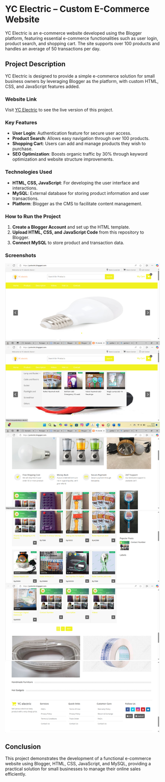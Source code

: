# YC Electric – Custom E-Commerce Website

YC Electric is an e-commerce website developed using the Blogger platform, featuring essential e-commerce functionalities such as user login, product search, and shopping cart. The site supports over 100 products and handles an average of 50 transactions per day.

## Project Description
YC Electric is designed to provide a simple e-commerce solution for small business owners by leveraging Blogger as the platform, with custom HTML, CSS, and JavaScript features added.

### Website Link
Visit [YC Electric](https://ycelectric.blogspot.com/) to see the live version of this project.

### Key Features
- **User Login**: Authentication feature for secure user access.
- **Product Search**: Allows easy navigation through over 100 products.
- **Shopping Cart**: Users can add and manage products they wish to purchase.
- **SEO Optimization**: Boosts organic traffic by 30% through keyword optimization and website structure improvements.

### Technologies Used
- **HTML, CSS, JavaScript**: For developing the user interface and interactions.
- **MySQL**: External database for storing product information and user transactions.
- **Platform**: Blogger as the CMS to facilitate content management.

### How to Run the Project
1. **Create a Blogger Account** and set up the HTML template.
2. **Upload HTML, CSS, and JavaScript Code** from this repository to Blogger.
3. **Connect MySQL** to store product and transaction data.

### Screenshots
![Screenshot 1](images/Picture7.png)
![Screenshot 2](images/Picture8.png)
![Screenshot 3](images/Picture9.png)
![Screenshot 4](images/Picture10.png)
![Screenshot 5](images/Picture11.png)
![Screenshot 6](images/Picture12.png)

## Conclusion
This project demonstrates the development of a functional e-commerce website using Blogger, HTML, CSS, JavaScript, and MySQL, providing a practical solution for small businesses to manage their online sales efficiently.
